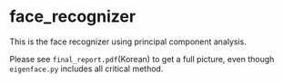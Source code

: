 # face_recognizer

This is the face recognizer using principal component analysis.

Please see ```final_report.pdf```(Korean) to get a full picture, even though ```eigenface.py``` includes all critical method.
